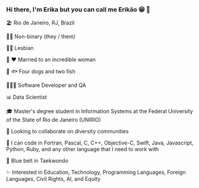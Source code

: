 ### Hi there, I'm Erika but you can call me Erikão 😁 👋

🏖️ Rio de Janeiro, RJ, Brazil

🏳️‍⚧️ Non-binary (they / them)

🏳️‍🌈 Lesbian

💍 ❤️ Married to an incredible woman

🐶 🐟 Four dogs and two fish

👨🏻‍💻 Software Developer and QA

📊 Data Scientist

🎓 Master's degree student in Information Systems at the Federal University of the State of Rio de Janeiro (UNIRIO)

🚀 Looking to collaborate on diversity communities

👾 I can code in Fortran, Pascal, C, C++, Objective-C, Swift, Java, Javascript, Python, Ruby, and any other language that I need to work with

🔵 Blue belt in Taekwondo

✨ Interested in Education, Technology, Programming Languages, Foreign Languages, Civil Rights, AI, and Equity

